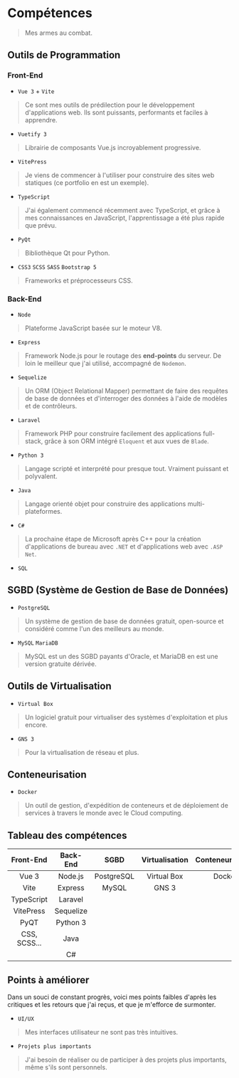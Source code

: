 # Compétences

> Mes armes au combat.

## Outils de Programmation

### Front-End

* `Vue 3` + `Vite`

> Ce sont mes outils de prédilection pour le développement d'applications web. Ils sont puissants, performants et faciles à apprendre.

* `Vuetify 3`

> Librairie de composants Vue.js incroyablement progressive.

* `VitePress`

> Je viens de commencer à l'utiliser pour construire des sites web statiques (ce portfolio en est un exemple).

* `TypeScript`

> J'ai également commencé récemment avec TypeScript, et grâce à mes connaissances en JavaScript, l'apprentissage a été plus rapide que prévu.

* `PyQt`

> Bibliothèque Qt pour Python.

* `CSS3` `SCSS` `SASS` `Bootstrap 5`

> Frameworks et préprocesseurs CSS.

### Back-End

* `Node`

> Plateforme JavaScript basée sur le moteur V8.

* `Express`

> Framework Node.js pour le routage des **end-points** du serveur. De loin le meilleur que j'ai utilisé, accompagné de `Nodemon`.

* `Sequelize`

> Un ORM (Object Relational Mapper) permettant de faire des requêtes de base de données et d'interroger des données à l'aide de modèles et de contrôleurs.

* `Laravel`

> Framework PHP pour construire facilement des applications full-stack, grâce à son ORM intégré `Eloquent` et aux vues de `Blade`.

* `Python 3`

> Langage scripté et interprété pour presque tout. Vraiment puissant et polyvalent.

* `Java`

> Langage orienté objet pour construire des applications multi-plateformes.

* `C#`

> La prochaine étape de Microsoft après C++ pour la création d'applications de bureau avec `.NET` et d'applications web avec `.ASP Net`.

* `SQL`

## SGBD (Système de Gestion de Base de Données)

* `PostgreSQL`

> Un système de gestion de base de données gratuit, open-source et considéré comme l'un des meilleurs au monde.

* `MySQL` `MariaDB`

> MySQL est un des SGBD payants d'Oracle, et MariaDB en est une version gratuite dérivée.

## Outils de Virtualisation

* `Virtual Box`

> Un logiciel gratuit pour virtualiser des systèmes d'exploitation et plus encore.

* `GNS 3`

> Pour la virtualisation de réseau et plus.

## Conteneurisation

* `Docker`

> Un outil de gestion, d'expédition de conteneurs et de déploiement de services à travers le monde avec le Cloud computing.

## Tableau des compétences

|   Front-End   |   Back-End   |   SGBD       |   Virtualisation   |   Conteneurisation   |
|:-------------:|:------------:|:------------:|:------------------:|:--------------------:|
| Vue 3         | Node.js      | PostgreSQL   | Virtual Box        | Docker               |
| Vite          | Express      | MySQL        | GNS 3              |                      |
| TypeScript    | Laravel      |              |                    |                      |
| VitePress     | Sequelize    |              |                    |                      |
| PyQT          | Python 3     |              |                    |                      |
| CSS, SCSS...  | Java         |              |                    |                      |
|               | C#           |              |                    |                      |

## Points à améliorer

Dans un souci de constant progrès, voici mes points faibles d'après les critiques et les retours que j'ai reçus, et que je m'efforce de surmonter.

* `UI/UX`

> Mes interfaces utilisateur ne sont pas très intuitives.

* `Projets plus importants`

> J'ai besoin de réaliser ou de participer à des projets plus importants, même s'ils sont personnels.
